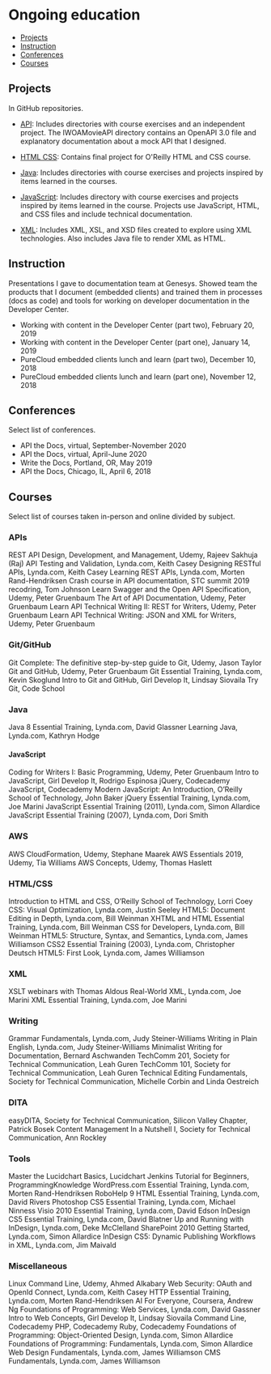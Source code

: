 # Ongoing education

* [Projects](#projects)
* [Instruction](#instruction)
* [Conferences](#conferences)
* [Courses](#courses)

## Projects

In GitHub repositories.

* [API](https://github.com/amylmiller7/API): Includes directories with course exercises and an independent project. The IWOAMovieAPI directory contains an OpenAPI 3.0 file and explanatory documentation about a mock API that I designed.
  
* [HTML CSS](https://github.com/amylmiller7/HTML_CSS): Contains final project for O'Reilly HTML and CSS course.
  
* [Java](https://github.com/amylmiller7/Java): Includes directories with course exercises and projects inspired by items learned in the courses.
  
* [JavaScript](https://github.com/amylmiller7/JavaScript): Includes directory with course exercises and projects inspired by items learned in the course. Projects use JavaScript, HTML, and CSS files and include technical documentation.
  
* [XML](https://github.com/amylmiller7/XML): Includes XML, XSL, and XSD files created to explore using XML technologies. Also includes Java file to render XML as HTML.

## Instruction

Presentations I gave to documentation team at Genesys. Showed team the products that I document (embedded clients) and trained them in processes (docs as code) and tools for working on developer documentation in the Developer Center.

* Working with content in the Developer Center (part two), February 20, 2019
* Working with content in the Developer Center (part one), January 14, 2019
* PureCloud embedded clients lunch and learn (part two), December 10, 2018
* PureCloud embedded clients lunch and learn (part one), November 12, 2018

## Conferences

Select list of conferences.

* API the Docs, virtual, September-November 2020
* API the Docs, virtual, April-June 2020
* Write the Docs, Portland, OR, May 2019
* API the Docs, Chicago, IL, April 6, 2018

## Courses

Select list of courses taken in-person and online divided by subject.

### APIs

REST API Design, Development, and Management, Udemy, Rajeev Sakhuja (Raj)
API Testing and Validation, Lynda.com, Keith Casey
Designing RESTful APIs, Lynda.com, Keith Casey
Learning REST APIs, Lynda.com, Morten Rand-Hendriksen
Crash course in API documentation, STC summit 2019 recodring, Tom Johnson
Learn Swagger and the Open API Specification, Udemy, Peter Gruenbaum
The Art of API Documentation, Udemy, Peter Gruenbaum
Learn API Technical Writing II: REST for Writers, Udemy, Peter Gruenbaum
Learn API Technical Writing: JSON and XML for Writers, Udemy, Peter Gruenbaum

### Git/GitHub

Git Complete: The definitive step-by-step guide to Git, Udemy, Jason Taylor
Git and GitHub, Udemy, Peter Gruenbaum
Git Essential Training, Lynda.com, Kevin Skoglund
Intro to Git and GitHub, Girl Develop It, Lindsay Siovaila
Try Git, Code School

### Java

Java 8 Essential Training, Lynda.com, David Glassner
Learning Java, Lynda.com, Kathryn Hodge

#### JavaScript

Coding for Writers I: Basic Programming, Udemy, Peter Gruenbaum
Intro to JavaScript, Girl Develop It, Rodrigo Espinosa
jQuery, Codecademy
JavaScript, Codecademy
Modern JavaScript: An Introduction, O’Reilly School of Technology, John Baker
jQuery Essential Training, Lynda.com, Joe Marini
JavaScript Essential Training (2011), Lynda.com, Simon Allardice
JavaScript Essential Training (2007), Lynda.com, Dori Smith

### AWS

AWS CloudFormation, Udemy, Stephane Maarek
AWS Essentials 2019, Udemy, Tia Williams
AWS Concepts, Udemy, Thomas Haslett

### HTML/CSS

Introduction to HTML and CSS, O’Reilly School of Technology, Lorri Coey
CSS: Visual Optimization, Lynda.com, Justin Seeley
HTML5: Document Editing in Depth, Lynda.com, Bill Weinman
XHTML and HTML Essential Training, Lynda.com, Bill Weinman
CSS for Developers, Lynda.com, Bill Weinman
HTML5: Structure, Syntax, and Semantics, Lynda.com, James Williamson
CSS2 Essential Training (2003), Lynda.com, Christopher Deutsch
HTML5: First Look, Lynda.com, James Williamson

### XML

XSLT webinars with Thomas Aldous
Real-World XML, Lynda.com, Joe Marini
XML Essential Training, Lynda.com, Joe Marini

### Writing

Grammar Fundamentals, Lynda.com, Judy Steiner-Williams
Writing in Plain English, Lynda.com, Judy Steiner-Williams
Minimalist Writing for Documentation, Bernard Aschwanden
TechComm 201, Society for Technical Communication, Leah Guren
TechComm 101, Society for Technical Communication, Leah Guren
Technical Editing Fundamentals, Society for Technical Communication, Michelle Corbin and Linda Oestreich

### DITA

easyDITA, Society for Technical Communication, Silicon Valley Chapter, Patrick Bosek
Content Management In a Nutshell I, Society for Technical Communication, Ann Rockley

### Tools

Master the Lucidchart Basics, Lucidchart
Jenkins Tutorial for Beginners, ProgrammingKnowledge
WordPress.com Essential Training, Lynda.com, Morten Rand-Hendriksen
RoboHelp 9 HTML Essential Training, Lynda.com, David Rivers
Photoshop CS5 Essential Training, Lynda.com, Michael Ninness
Visio 2010 Essential Training, Lynda.com, David Edson
InDesign CS5 Essential Training, Lynda.com, David Blatner
Up and Running with InDesign, Lynda.com, Deke McClelland
SharePoint 2010 Getting Started, Lynda.com, Simon Allardice
InDesign CS5: Dynamic Publishing Workflows in XML, Lynda.com, Jim Maivald

### Miscellaneous

Linux Command Line, Udemy, Ahmed Alkabary
Web Security: OAuth and OpenId Connect, Lynda.com, Keith Casey
HTTP Essential Training, Lynda.com, Morten Rand-Hendriksen
AI For Everyone, Coursera, Andrew Ng
Foundations of Programming: Web Services, Lynda.com, David Gassner
Intro to Web Concepts, Girl Develop It, Lindsay Siovaila
Command Line, Codecademy
PHP, Codecademy
Ruby, Codecademy
Foundations of Programming: Object-Oriented Design, Lynda.com, Simon Allardice
Foundations of Programming: Fundamentals, Lynda.com, Simon Allardice
Web Design Fundamentals, Lynda.com, James Williamson
CMS Fundamentals, Lynda.com, James Williamson